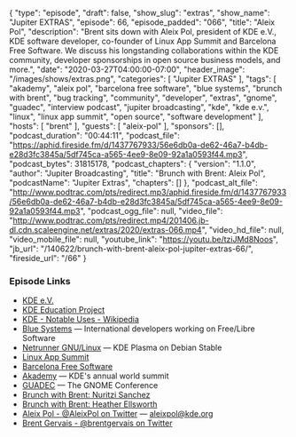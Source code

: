 {
  "type": "episode",
  "draft": false,
  "show_slug": "extras",
  "show_name": "Jupiter EXTRAS",
  "episode": 66,
  "episode_padded": "066",
  "title": "Aleix Pol",
  "description": "Brent sits down with Aleix Pol, president of KDE e.V., KDE software developer, co-founder of Linux App Summit and Barcelona Free Software. We discuss his longstanding collaborations within the KDE community, developer sponsorships in open source business models, and more.",
  "date": "2020-03-27T04:00:00-07:00",
  "header_image": "/images/shows/extras.png",
  "categories": [
    "Jupiter EXTRAS"
  ],
  "tags": [
    "akademy",
    "aleix pol",
    "barcelona free software",
    "blue systems",
    "brunch with brent",
    "bug tracking",
    "community",
    "developer",
    "extras",
    "gnome",
    "guadec",
    "interview podcast",
    "jupiter broadcasting",
    "kde",
    "kde e.v.",
    "linux",
    "linux app summit",
    "open source",
    "software development"
  ],
  "hosts": [
    "brent"
  ],
  "guests": [
    "aleix-pol"
  ],
  "sponsors": [],
  "podcast_duration": "00:44:11",
  "podcast_file": "https://aphid.fireside.fm/d/1437767933/56e6db0a-de62-46a7-b4db-e28d3fc3845a/5df745ca-a565-4ee9-8e09-92a1a0593f44.mp3",
  "podcast_bytes": 31815178,
  "podcast_chapters": {
    "version": "1.1.0",
    "author": "Jupiter Broadcasting",
    "title": "Brunch with Brent: Aleix Pol",
    "podcastName": "Jupiter Extras",
    "chapters": []
  },
  "podcast_alt_file": "http://www.podtrac.com/pts/redirect.mp3/aphid.fireside.fm/d/1437767933/56e6db0a-de62-46a7-b4db-e28d3fc3845a/5df745ca-a565-4ee9-8e09-92a1a0593f44.mp3",
  "podcast_ogg_file": null,
  "video_file": "http://www.podtrac.com/pts/redirect.mp4/201406.jb-dl.cdn.scaleengine.net/extras/2020/extras-066.mp4",
  "video_hd_file": null,
  "video_mobile_file": null,
  "youtube_link": "https://youtu.be/tziJMd8Noos",
  "jb_url": "/140622/brunch-with-brent-aleix-pol-jupiter-extras-66/",
  "fireside_url": "/66"
}


### Episode Links

  * [KDE e.V.](https://ev.kde.org/ "KDE e.V.")
  * [KDE Education Project](https://edu.kde.org/ "KDE Education Project")
  * [KDE - Notable Uses - Wikipedia](https://en.wikipedia.org/wiki/KDE#Notable_uses "KDE - Notable Uses - Wikipedia")
  * [Blue Systems](https://www.blue-systems.com/ "Blue Systems") — International developers working on Free/Libre Software
  * [Netrunner GNU/Linux](https://www.netrunner.com/ "Netrunner GNU/Linux") — KDE Plasma on Debian Stable
  * [Linux App Summit](https://linuxappsummit.org/ "Linux App Summit")
  * [Barcelona Free Software](https://bcnfs.org/ "Barcelona Free Software")
  * [Akademy](https://akademy.kde.org/ "Akademy") — KDE's annual world summit
  * [GUADEC](https://events.gnome.org/event/1/ "GUADEC") — The GNOME Conference
  * [Brunch with Brent: Nuritzi Sanchez](https://extras.show/61 "Brunch with Brent: Nuritzi Sanchez")
  * [Brunch with Brent: Heather Ellsworth](https://extras.show/57 "Brunch with Brent: Heather Ellsworth")
  * [Aleix Pol - @AleixPol on Twitter](https://twitter.com/AleixPol "Aleix Pol - @AleixPol on Twitter") — aleixpol@kde.org
  * [Brent Gervais - @brentgervais on Twitter](https://twitter.com/brentgervais "Brent Gervais - @brentgervais on Twitter")



